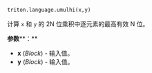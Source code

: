 ```python
triton.language.umulhi(x,y)
```
计算 `x` 和 `y` 的 2N 位乘积中逐元素的最高有效 N 位。 

**参数****：**

* **x** (*Block*) - 输入值。
* **y** (*Block*) - 输入值。



